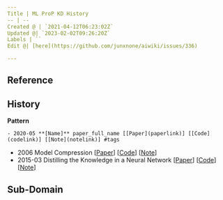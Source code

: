 ```yaml
---
Title | ML ProP KD History
-- | --
Created @ | `2021-04-12T06:23:02Z`
Updated @| `2023-02-02T09:26:20Z`
Labels | ``
Edit @| [here](https://github.com/junxnone/aiwiki/issues/336)

---
```

## Reference

## History
**Pattern**
```
- 2020-05 **[Name]** paper_full_name [[Paper](paperlink)] [[Code](codelink)] [[Note](notelink)] #tags
```
- 2006 Model Compression [[Paper](http://www.cs.cornell.edu/~caruana/compression.kdd06.pdf)] [[Code](codelink)] [[Note](notelink)] 
- 2015-03  Distilling the Knowledge in a Neural Network [[Paper](https://arxiv.org/abs/1503.02531)] [[Code](codelink)] [[Note](https://github.com/junxnone/tech-io/issues/967)] 
## Sub-Domain


